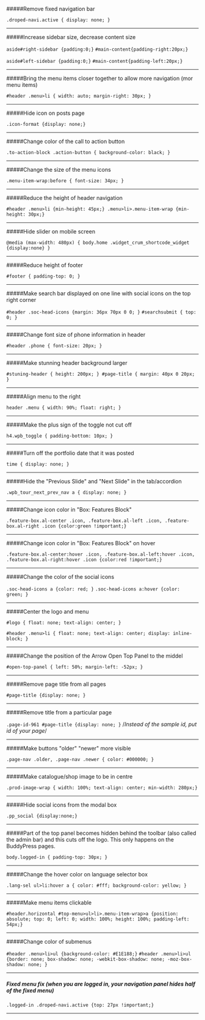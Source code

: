 #####Remove fixed navigation bar

`.droped-navi.active {
display: none;
}`

----------------------------------------

#####Increase sidebar size, decrease content size

`aside#right-sidebar {padding:0;}`
`#main-content{padding-right:20px;}`

`aside#left-sidebar {padding:0;}`
`#main-content{padding-left:20px;}`

----------------------------------------

#####Bring the menu items closer together to allow more navigation (mor menu items)

`#header .menu>li {
width: auto;
margin-right: 30px;
}`

-----------------------------------------

#####Hide icon on posts page

`.icon-format {display: none;}`

------------------------------------------

#####Change color of the call to action button

`.to-action-block .action-button {
background-color: black;
}`

--------------------------------------------

#####Change the size of the menu icons

`.menu-item-wrap:before {
font-size: 34px;
}`

-------------------------------------------

#####Reduce the height of header navigation

`#header .menu>li {min-height: 45px;}
.menu>li>.menu-item-wrap {min-height: 30px;}`

----------------------------------------

#####Hide slider on mobile screen

`@media (max-width: 480px) { body.home .widget_crum_shortcode_widget {display:none} }`

-----------------------------------

#####Reduce height of footer

`#footer {
padding-top: 0;
}`

-----------------------------------

#####Make search bar displayed on one line with social icons on the top right corner

`#header .soc-head-icons {margin: 36px 70px 0 0; }`
`#searchsubmit {
top: 0;
}`

--------------------------------------

#####Change font size of phone information in header

`#header .phone { font-size: 20px; }`

----------------------------------------

#####Make stunning header background larger

`#stuning-header { height: 200px; } #page-title { margin: 40px 0 20px; }`

-----------------------------------------

#####Align menu to the right

`header .menu { width: 90%; float: right; }`

---------------------------------

#####Make the plus sign of the toggle not cut off

`h4.wpb_toggle {
padding-bottom: 10px;
}`

--------------------------------------

#####Turn off the portfolio date that it was posted

`time {
display: none;
}`

-----------------------------------------

#####Hide the "Previous Slide" and "Next Slide" in the tab/accordion

`.wpb_tour_next_prev_nav a {
display: none;
}`

-------------------------------------

#####Change icon color in "Box: Features Block"

`.feature-box.al-center .icon, .feature-box.al-left .icon, .feature-box.al-right .icon {color:green !important;}`

--------------------------------------

#####Change icon color in "Box: Features Block" on hover

`.feature-box.al-center:hover .icon, .feature-box.al-left:hover .icon, .feature-box.al-right:hover .icon {color:red !important;}`

-------------------------------

#####Change the color of the social icons

`.soc-head-icons a {color: red;
}`
`.soc-head-icons a:hover {color: green;
}`

-----------------------------------------

#####Center the logo and menu

`#logo {
float: none;
text-align: center;
}`

`#header .menu>li {
float: none;
text-align: center;
display: inline-block;
}`

----------------------------------------

#####Change the position of the Arrow Open Top Panel to the middel

`#open-top-panel {
left: 50%;
margin-left: -52px;
}`

-----------------------------------

#####Remove page title from all pages

`#page-title {display: none; }`

-----------------------------------

#####Remove title from a particular page

`.page-id-961 #page-title {display: none; }` /*Instead of the sample id, put id of your page*/

--------------------------------------

#####Make buttons "older" "newer" more visible

`.page-nav .older, .page-nav .newer {
color: #000000;
}`

-----------------------------------

#####Make catalogue/shop image to be in centre

`.prod-image-wrap {
width: 100%;
text-align: center;
min-width: 280px;}`

-------------------------------------

#####Hide social icons from the modal box

`.pp_social {display:none;}`

---------------------------------------

#####Part of the top panel becomes hidden behind the toolbar (also called the admin bar) and this cuts off the logo. This only happens on the BuddyPress pages.

`body.logged-in {
  padding-top: 30px;
}`

-------------------------------------

#####Change the hover color on language selector box

`.lang-sel ul>li:hover a {
    color: #fff;
    background-color: yellow;
}`

--------------------------------------

#####Make menu items clickable

`#header.horizontal #top-menu>ul>li>.menu-item-wrap>a {position: absolute;
top: 0;
left: 0;
width: 100%;
height: 100%;
padding-left: 54px;}`

--------------------------------

#####Change color of submenus

`#header .menu>li>ul {background-color: #E1E188;}`
`#header .menu>li>ul {border: none; box-shadow: none; -webkit-box-shadow: none; -moz-box-shadow: none; }`

----------------------------------------

##### Fixed menu fix (when you are logged in, your navigation panel hides half of the fixed menu)

`.logged-in .droped-navi.active {top: 27px !important;}`

--------------------------------------------------------------------
